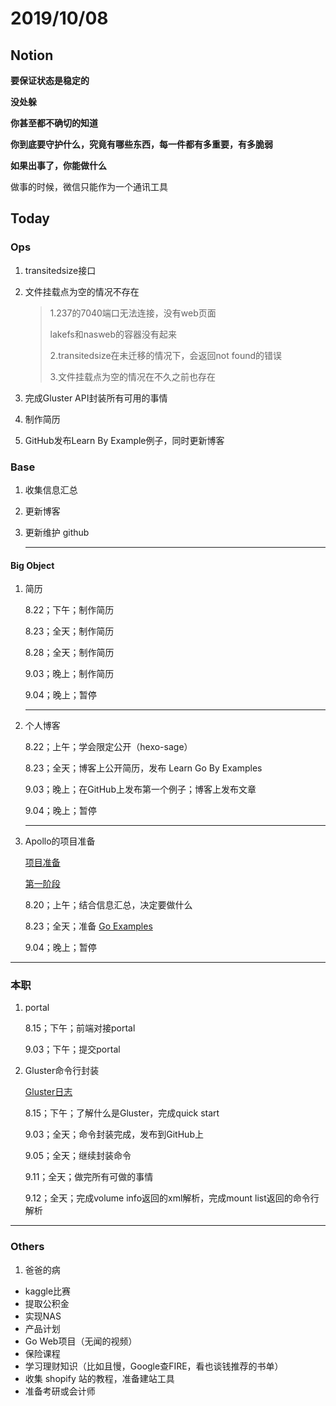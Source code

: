 # 2019/10/08

## Notion

**要保证状态是稳定的**



**没处躲**



**你甚至都不确切的知道**

**你到底要守护什么，究竟有哪些东西，每一件都有多重要，有多脆弱**

**如果出事了，你能做什么**



做事的时候，微信只能作为一个通讯工具



## Today

### Ops

1. transitedsize接口

2. 文件挂载点为空的情况不存在

   > 1.237的7040端口无法连接，没有web页面
   >
   > lakefs和nasweb的容器没有起来
   >
   > 2.transitedsize在未迁移的情况下，会返回not found的错误
   >
   > 3.文件挂载点为空的情况在不久之前也存在

   

   

   

3. 完成Gluster API封装所有可用的事情

   

4. 制作简历

5. GitHub发布Learn By Example例子，同时更新博客

   

### Base

1. 收集信息汇总 

2. 更新博客

3. 更新维护 github

   

   ---

#### Big Object

1. 简历

   8.22；下午；制作简历

   8.23；全天；制作简历

   8.28；全天；制作简历

   9.03；晚上；制作简历

   9.04；晚上；暂停

   

   ---

2. 个人博客

   8.22；上午；学会限定公开（hexo-sage）

   8.23；全天；博客上公开简历，发布 Learn Go By Examples

   9.03；晚上；在GitHub上发布第一个例子；博客上发布文章

   9.04；晚上；暂停

   

   ---

3. Apollo的项目准备

   [项目准备](E:\postgraduate\markdown\daily\Notion\要做什么项目.md)

   [第一阶段](E:\postgraduate\markdown\daily\Project\Apollo\准备\第一阶段.md)

   8.20；上午；结合信息汇总，决定要做什么

   8.23；全天；准备 [Go Examples]()

   9.04；晚上；暂停









---



### 本职

1. portal 

   8.15；下午；前端对接portal

   9.03；下午；提交portal

   

2. Gluster命令行封装

   [Gluster日志](E:\GitLab_backup\gluster\Gluster日志.md)
   
   8.15；下午；了解什么是Gluster，完成quick start
   
   9.03；全天；命令封装完成，发布到GitHub上
   
   9.05；全天；继续封装命令
   
   9.11；全天；做完所有可做的事情
   
   9.12；全天；完成volume info返回的xml解析，完成mount list返回的命令行解析

 



---



### Others

1. 爸爸的病

   







- kaggle比赛
- 提取公积金 
- 实现NAS
- 产品计划
- Go Web项目（无闻的视频）
- 保险课程
- 学习理财知识（比如且慢，Google查FIRE，看也谈钱推荐的书单）
- 收集 shopify 站的教程，准备建站工具
- 准备考研或会计师